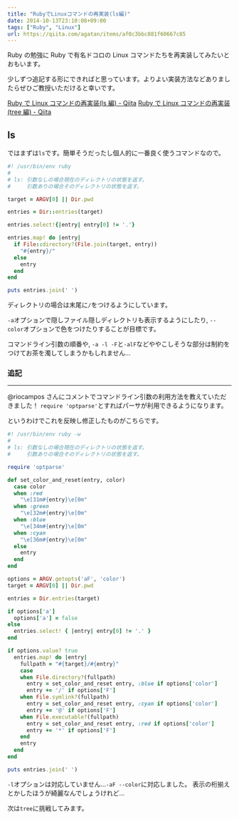 ```yaml
---
title: "RubyでLinuxコマンドの再実装(ls編)"
date: 2014-10-13T23:10:08+09:00
tags: ["Ruby", "Linux"]
url: https://qiita.com/agatan/items/af0c3bbc881f60667c85
---
```


Ruby の勉強に Ruby で有名ドコロの Linux コマンドたちを再実装してみたいとおもいます。

少しずつ追記する形にできればと思っています。よりよい実装方法などありましたらぜひご教授いただけると幸いです。

[Ruby で Linux コマンドの再実装(ls 編) - Qiita](http://qiita.com/agatan/items/af0c3bbc881f60667c85)
[Ruby で Linux コマンドの再実装(tree 編) - Qiita](http://qiita.com/agatan/items/4c50554ae22aa4181cc1)

## ls

ではまずは`ls`です。簡単そうだったし個人的に一番良く使うコマンドなので。

```rb
#! /usr/bin/env ruby
#
# ls: 引数なしの場合現在のディレクトリの状態を返す。
#     引数ありの場合そのディレクトリの状態を返す。

target = ARGV[0] || Dir.pwd

entries = Dir::entries(target)

entries.select!{|entry| entry[0] != '.'}

entries.map! do |entry|
  if File::directory?(File.join(target, entry))
    "#{entry}/"
  else
    entry
  end
end

puts entries.join(' ')
```

ディレクトリの場合は末尾に`/`をつけるようにしています。

`-a`オプションで隠しファイル隠しディレクトリも表示するようにしたり, `--color`オプションで色をつけたりすることが目標です。

コマンドライン引数の順番や, `-a -l -F`と`-alF`などややこしそうな部分は制約をつけてお茶を濁してしまうかもしれません...

### 追記

---

@riocampos さんにコメントでコマンドライン引数の利用方法を教えていただきました！
`require 'optparse'`とすればパーサが利用できるようになります。

というわけでこれを反映し修正したものがこちらです。

```ls.rb
#! /usr/bin/env ruby -w
#
# ls: 引数なしの場合現在のディレクトリの状態を返す。
#     引数ありの場合そのディレクトリの状態を返す。

require 'optparse'

def set_color_and_reset(entry, color)
  case color
  when :red
    "\e[31m#{entry}\e[0m"
  when :green
    "\e[32m#{entry}\e[0m"
  when :blue
    "\e[34m#{entry}\e[0m"
  when :cyan
    "\e[36m#{entry}\e[0m"
  else
    entry
  end
end

options = ARGV.getopts('aF', 'color')
target = ARGV[0] || Dir.pwd

entries = Dir.entries(target)

if options['a']
  options['a'] = false
else
  entries.select! { |entry| entry[0] != '.' }
end

if options.value? true
  entries.map! do |entry|
    fullpath = "#{target}/#{entry}"
    case
    when File.directory?(fullpath)
      entry = set_color_and_reset entry, :blue if options['color']
      entry += '/' if options['F']
    when File.symlink?(fullpath)
      entry = set_color_and_reset entry, :cyan if options['color']
      entry += '@' if options['F']
    when File.executable?(fullpath)
      entry = set_color_and_reset entry, :red if options['color']
      entry += '*' if options['F']
    end
    entry
  end
end

puts entries.join(' ')
```

`-l`オプションは対応していません...`-aF --color`に対応しました。
表示の桁揃えとかしたほうが綺麗なんでしょうけれど...

次は`tree`に挑戦してみます。
